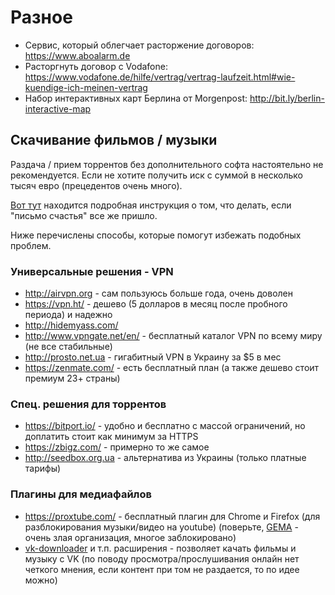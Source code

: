 # Разное

* Сервис, который облегчает расторжение договоров: <https://www.aboalarm.de>
* Расторгнуть договор с Vodafone:
<https://www.vodafone.de/hilfe/vertrag/vertrag-laufzeit.html#wie-kuendige-ich-meinen-vertrag>
* Набор интерактивных карт Берлина от Morgenpost: <http://bit.ly/berlin-interactive-map>

## Скачивание фильмов / музыки

Раздача / прием торрентов без дополнительного софта настоятельно не рекомендуется. Если не хотите получить иск с суммой в несколько тысяч евро (прецедентов очень много).

[Вот тут](http://www.allrussian.info/index.php?page=Thread&threadID=141831) находится подробная инструкция о том, что делать, если "письмо счастья" все же пришло.

Ниже перечислены способы, которые помогут избежать подобных проблем.

### Универсальные решения - VPN

* <http://airvpn.org> - сам пользуюсь больше года, очень доволен
* <https://vpn.ht/> - дешево (5 долларов в месяц после пробного периода) и надежно
* <http://hidemyass.com/>
* <http://www.vpngate.net/en/> - бесплатный каталог VPN по всему миру (не все стабильные)
* <http://prosto.net.ua> - гигабитный VPN в Украину за $5 в мес
* <https://zenmate.com/> - есть бесплатный план (а также дешево стоит премиум 23+ страны)

### Спец. решения для торрентов

* <https://bitport.io/> - удобно и бесплатно с массой ограничений, но доплатить стоит как минимум за HTTPS
* <https://zbigz.com/> - примерно то же самое
* <http://seedbox.org.ua> - альтернатива из Украины (только платные тарифы)

### Плагины для медиафайлов

* <https://proxtube.com/> - бесплатный плагин для Chrome и Firefox (для разблокирования музыки/видео на youtube) (поверьте, [GEMA](https://en.wikipedia.org/wiki/GEMA_(German_organization)) - очень злая организация, многое заблокировано)
* [vk-downloader](https://chrome.google.com/webstore/detail/vk-downloader/mlmfhhpkbbnhnalidmpgkpmmmgfhooeh) и т.п. расширения - позволяет качать фильмы и музыку с VK (по поводу просмотра/прослушивания онлайн нет четкого мнения, если контент при том не раздается, то по идее можно)

